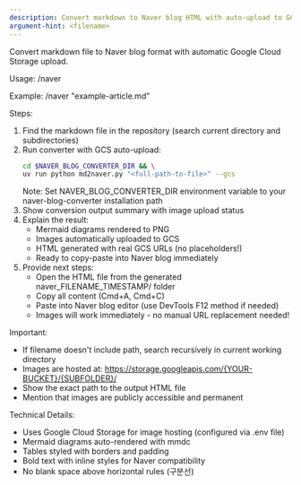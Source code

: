 ```yaml
---
description: Convert markdown to Naver blog HTML with auto-upload to GCS
argument-hint: <filename>
---
```


Convert markdown file to Naver blog format with automatic Google Cloud Storage upload.

Usage: /naver <filename>

Example: /naver "example-article.md"

Steps:
1. Find the markdown file in the repository (search current directory and subdirectories)
2. Run converter with GCS auto-upload:
   ```bash
   cd $NAVER_BLOG_CONVERTER_DIR && \
   uv run python md2naver.py "<full-path-to-file>" --gcs
   ```
   Note: Set NAVER_BLOG_CONVERTER_DIR environment variable to your naver-blog-converter installation path
3. Show conversion output summary with image upload status
4. Explain the result:
   - Mermaid diagrams rendered to PNG
   - Images automatically uploaded to GCS
   - HTML generated with real GCS URLs (no placeholders!)
   - Ready to copy-paste into Naver blog immediately
5. Provide next steps:
   - Open the HTML file from the generated naver_FILENAME_TIMESTAMP/ folder
   - Copy all content (Cmd+A, Cmd+C)
   - Paste into Naver blog editor (use DevTools F12 method if needed)
   - Images will work immediately - no manual URL replacement needed!

Important:
- If filename doesn't include path, search recursively in current working directory
- Images are hosted at: https://storage.googleapis.com/{YOUR-BUCKET}/{SUBFOLDER}/
- Show the exact path to the output HTML file
- Mention that images are publicly accessible and permanent

Technical Details:
- Uses Google Cloud Storage for image hosting (configured via .env file)
- Mermaid diagrams auto-rendered with mmdc
- Tables styled with borders and padding
- Bold text with inline styles for Naver compatibility
- No blank space above horizontal rules (구분선)
